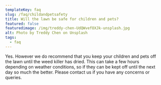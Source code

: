 ```yaml
---
templateKey: faq
slug: /faq/childandpetsafety
title: Will the lawn be safe for children and pets?
featured: false
featuredimage: /img/treddy-chen-UdQWvefOXJk-unsplash.jpg
alt: Photo by Treddy Chen on Unsplash
tags:
  - faq
---
```



Yes. However we do recommend that you keep your children and pets off the lawn until the weed killer has dried.  This can take a few hours depending on weather conditions, so if they can be kept off until the next day so much the better.  Please contact us if you have any concerns or queries.
